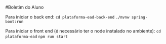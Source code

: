 #Boletim do Aluno

Para iniciar o back end:
<code>cd plataforma-ead-back-end</code>
<code>./mvnw spring-boot:run</code>

Para iniciar o front end (é necessário ter o node instalado no ambiente):
<code>cd plataforma-ead</code>
<code>npm run start</code>
